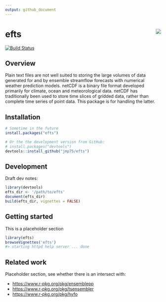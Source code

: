 ```yaml
---
output: github_document
---
```


<!-- README.md is generated from README.Rmd. Please edit that file -->



# efts <img src="man/figures/logo.png" align="right" />

[![Build Status](https://travis-ci.org/efts/efts.svg?branch=master)](https://travis-ci.org/efts/efts) 

## Overview

Plain text files are not well suited to storing the large volumes of data generated for and by ensemble streamflow forecasts with numerical weather prediction models. netCDF is a binary file format developed primarily for climate, ocean and meteorological data. netCDF has traditionally been used to store time slices of gridded data, rather than complete time series of point data. This package is for handling the latter.

## Installation


```r
# Sometime in the future
install.packages("efts")

# Or the the development version from GitHub:
# install.packages("devtools")
devtools::install_github("jmp75/efts")
```

## Development

Draft dev notes:


```r
library(devtools)
efts_dir <- '/path/to/efts'
document(efts_dir)
build(efts_dir, vignettes = FALSE)
```

## Getting started

This is a placeholder section


```r
library(efts)
browseVignettes('efts')
#> starting httpd help server ... done
```

## Related work

Placeholder section, see whether there is an intersect with:

* https://www.r-pkg.org/pkg/ensemblepp
* https://www.r-pkg.org/pkg/tsensembler
* https://www.r-pkg.org/pkg/hyfo

